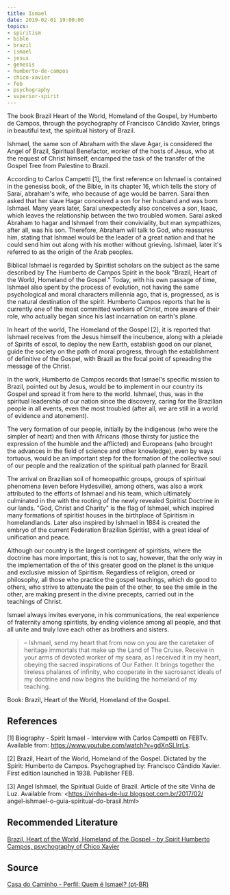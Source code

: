 ```yaml
---
title: Ismael
date: 2019-02-01 19:00:00
topics: 
- spiritism
- bible
- brazil
- ismael
- jesus
- genesis
- humberto-de-campos
- chico-xavier
- feb
- psychography
- superior-spirit
---
```


The book Brazil Heart of the World, Homeland of the Gospel, by Humberto de Campos, 
through the psychography of Francisco Cândido Xavier, brings in beautiful text, 
the spiritual history of Brazil.

Ishmael, the same son of Abraham with the slave Agar, is considered the Angel of Brazil,
Spiritual Benefactor, worker of the hosts of Jesus, who at the request of Christ himself, 
encamped the task of the transfer of the Gospel Tree from Palestine to Brazil.

According to Carlos Campetti [1], the first reference on Ishmael is contained in the
genesiss book, of the Bible, in its chapter 16, which tells the story of Saraí,
abraham's wife, who because of age would be barren. Saraí then asked that
her slave Hagar conceived a son for her husband and was born Ishmael. Many
years later, Saraí unexpectedly also conceives a son, Isaac, which
leaves the relationship between the two troubled women. Saraí asked Abraham to
hagar and Ishmael from their conviviality, but man sympathizes, after all,
was his son. Therefore, Abraham will talk to God, who reassures him,
stating that Ishmael would be the leader of a great nation and that he could
send him out along with his mother without grieving. Ishmael, later it's
referred to as the origin of the Arab peoples.

Biblical Ishmael is regarded by Spiritist scholars on the subject as the same
described by The Humberto de Campos Spirit in the book "Brazil, Heart of the World,
Homeland of the Gospel." Today, with his own passage of time, Ishmael also spent
by the process of evolution, not having the same psychological and moral characters
millennia ago, that is, progressed, as is the natural destination of the spirit.
Humberto Campos reports that he is currently one of the most committed
workers of Christ, more aware of their role, who actually
began since his last incarnation on earth's plane.

In heart of the world, The Homeland of the Gospel [2], it is reported that Ishmael receives from the
Jesus himself the incubence, along with a pleiade of Spirits of escol,
to deploy the new Earth, establish good on our planet, guide the
society on the path of moral progress, through the establishment of definitive
of the Gospel, with Brazil as the focal point of spreading the message of the
Christ.

In the work, Humberto de Campos records that Ismael's specific mission to
Brazil, pointed out by Jesus, would be to implement in our country its Gospel and
spread it from here to the world. Ishmael, thus, was in the spiritual leadership of
our nation since the discovery, caring for the Brazilian people in all
events, even the most troubled (after all, we are still in a world of
evidence and atonement).

The very formation of our people, initially by the indigenous (who were the
simpler of heart) and then with Africans (those thirsty for justice
the expression of the humble and the afflicted) and Europeans (who brought the
advances in the field of science and other knowledge), even by ways
tortuous, would be an important step for the formation of the collective soul of our
people and the realization of the spiritual path planned for Brazil.

The arrival on Brazilian soil of homeopathic groups, groups of
spiritual phenomena (even before Hydesville), among others, was also a
work attributed to the efforts of Ishmael and his team, which ultimately culminated in the
with the rooting of the newly revealed Spiritist Doctrine in our lands. "God,
Christ and Charity" is the flag of Ishmael, which inspired many formations of
spiritist houses in the birthplace of Spiritism in homelandlands. Later
also inspired by Ishmael in 1884 is created the embryo of the current Federation
Brazilian Spiritist, with a great ideal of unification and peace.

Although our country is the largest contingent of spiritists, where the doctrine has
more important, this is not to say, however, that the only way in the implementation of the
of this greater good on the planet is the unique and exclusive mission of Spiritism.
Regardless of religion, creed or philosophy, all those who practice the
gospel teachings, which do good to others, who strive to
attenuate the pain of the other, to see the smile in the other, are making present in the
divine precepts, carried out in the teachings of Christ.

Ismael always invites everyone, in his communications, the real experience of
fraternity among spiritists, by ending violence among all people,
and that all unite and truly love each other as brothers and sisters.

> – Ishmael, send my heart that from now on you are the caretaker of heritage
immortals that make up the Land of The Cruise. Receive in your arms of
devoted worker of my seara, as I received it in my heart, obeying the
sacred inspirations of Our Father. It brings together the tireless phalanxs of infinity,
who cooperate in the sacrosanct ideals of my doctrine and now begins the
building the homeland of my teaching.

Book: Brazil, Heart of the World, Homeland of the Gospel.

## References 
[1] Biography - Spirit Ismael - Interview with Carlos Campetti on FEBTv.
Available from: <https://www.youtube.com/watch?v=gdXnSLIrrLs>.  

[2] Brazil, Heart of the World, Homeland of the Gospel. Dictated by the Spirit:
Humberto de Campos. Psychographed by: Francisco Cândido Xavier. First edition
launched in 1938. Publisher FEB.  

[3] Angel Ishmael, the Spiritual Guide of Brazil. Article of the site Vinha de Luz.
Available from: <https://vinhas-de-luz.blogspot.com.br/2017/02/
angel-ishmael-o-guia-spiritual-do-brasil.html>

## Recommended Literature
[Brazil, Heart of the World, Homeland of the Gospel - by Spirit Humberto Campos,
psychography of Chico Xavier](/books/brasil-coracao-mundo)

## Source
[Casa do Caminho - Perfil: Quem é Ismael? (pt-BR)](https://casadocaminho-pae.org.br/temas-doutrinarios/perfil-quem-e-ismael)

